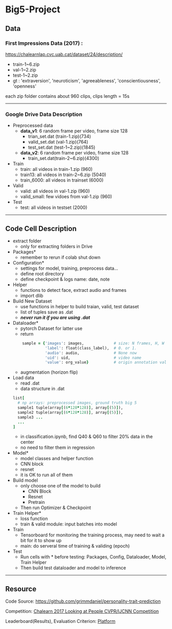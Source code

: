 # Big5-Project

## Data
### First Impressions Data (2017) :

https://chalearnlap.cvc.uab.cat/dataset/24/description/

* train-1~6.zip
* val-1~2.zip
* test-1~2.zip
* gt : 'extraversion', 'neuroticism', 'agreeableness', 'conscientiousness', 'openness'

each zip folder contains about 960 clips, clips length = 15s

---
### Google Drive Data Description

* Preprocessed data
  * **data_v1**: 6 random frame per video, frame size 128
    * trian_set.dat (train-1.zip)(734)
    * valid_set.dat (val-1.zip)(764)
    * test_set.dat (test-1~2.zip)(1845)
  * **data_v2**: 6 random frame per video, frame size 128
    * train_set.dat(train-2~6.zip)(4300)
* Train
  * train: all videos in train-1.zip (960)
  * train13: all videos in train-2~6.zip (5040)
  * train_6000: all videos in trainset (6000)
* Valid
  * valid: all videos in val-1.zip (960)
  * valid_small: few vidoes from val-1.zip (960)
* Test
  * test: all videos in testset (2000)
  
---
## Code Cell Description

* extract folder
  * only for extracting folders in Drive
* Packages*
  * remember to rerun if colab shut down
* Configuration*
  * settings for model, training, preprocess data...
  * define root directory
  * define checkpoint & logs name: date, note
* Helper
  * functions to detect face, extract audio and frames
  * import dlib
* Build New Dataset
  * use functions in helper to build traian, valid, test dataset
  * list of tuples save as .dat
  * ***never run it if you are using .dat***
* Dataloader*
  * pytorch Dataset for latter use
  * return 
  ```ruby
      sample = {'images': images,             # size: N frames, H, W
                'label': float(class_label),  # 0. or 1.
                'audio': audio,               # None now
                'uid': uid,                   # video name
                'value': org_value}           # origin annotation value 
  ```
  * augmentation (horizon flip)
* Load data
  * read .dat 
  * data structure in .dat
  ``` ruby
  list[
    # np arrays: preprocessed images, ground truth big 5
    sample1 tuple(array[(6*128*128)], array[(5)]),
    sample2 tuple(array[(6*128*128)], array[(5)]),
    sample3 ...
    ...
  ]  
  ```
  * in classification.ipynb, find Q40 & Q60 to filter 20% data in the center
  * no need to filter them in regression
* Model*
  * model classes and helper function
  * CNN block
  * resnet 
  * it is OK to run all of them
* Build model
  * only choose one of the model to build
    * CNN Block
    * Resnet
    * Pretrain
  * Then run Optimizer & Checkpoint 
* Train Helper*
  * loss function 
  * train & valid module: input batches into model
* Train
  * Tensorboard for monitoring the training process, may need to wait a bit for it to show up
  * main: do serveral time of training & validing (epoch)
* Test
  * Run cells with * before testing: Packages, Config, Dataloader, Model, Train Helper 
  * Then build test dataloader and model to inference

---

## Resource
Code Source: https://github.com/grimmdaniel/personality-trait-prediction

Competition: [Chalearn 2017 Looking at People CVPR/IJCNN Competition](https://chalearnlap.cvc.uab.cat/challenge/23/description/)

Leaderboard(Results), Evaluation Criterion: [Platform](https://competitions.codalab.org/competitions/15975#learn_the_details-evaluation)
